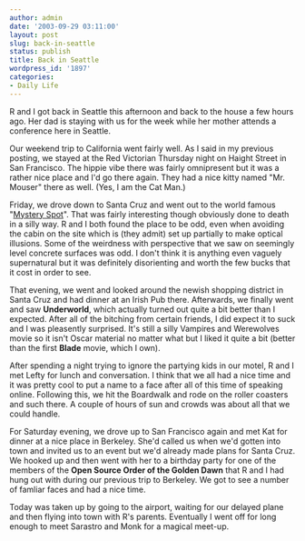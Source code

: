 ```yaml
---
author: admin
date: '2003-09-29 03:11:00'
layout: post
slug: back-in-seattle
status: publish
title: Back in Seattle
wordpress_id: '1897'
categories:
- Daily Life
---
```

R and I got back in Seattle this afternoon and back to the house a few hours ago. Her dad is staying with us for the week while her mother attends a conference here in Seattle.

Our weekend trip to California went fairly well. As I said in my previous posting, we stayed at the Red Victorian Thursday night on Haight Street in San Francisco. The hippie vibe there was fairly omnipresent but it was a rather nice place and I'd go there again. They had a nice kitty named "Mr. Mouser" there as well. (Yes, I am the Cat Man.)

Friday, we drove down to Santa Cruz and went out to the world famous "<a href="http://www.mysteryspot.com/">Mystery Spot</a>". That was fairly interesting though obviously done to death in a silly way. R and I both found the place to be odd, even when avoiding the cabin on the site which is (they admit) set up partially to make optical illusions. Some of the weirdness with perspective that we saw on seemingly level concrete surfaces was odd. I don't think it is anything even vaguely supernatural but it was definitely disorienting and worth the few bucks that it cost in order to see.

That evening, we went and looked around the newish shopping district in Santa Cruz and had dinner at an Irish Pub there. Afterwards, we finally went and saw <strong>Underworld</strong>, which actually turned out quite a bit better than I expected. After all of the bitching from certain friends, I did expect it to suck and I was pleasently surprised. It's still a silly Vampires and Werewolves movie so it isn't Oscar material no matter what but I liked it quite a bit (better than the first <strong>Blade</strong> movie, which I own).

After spending a night trying to ignore the partying kids in our motel, R and I met Lefty for lunch and conversation. I think that we all had a nice time and it was pretty cool to put a name to a face after all of this time of speaking online. Following this, we hit the Boardwalk and rode on the roller coasters and such there. A couple of hours of sun and crowds was about all that we could handle.

For Saturday evening, we drove up to San Francisco again and met Kat for dinner at a nice place in Berkeley. She'd called us when we'd gotten into town and invited us to an event but we'd already made plans for Santa Cruz. We hooked up and then went with her to a birthday party for one of the members of the <strong>Open Source Order of the Golden Dawn</strong> that R and I had hung out with during our previous trip to Berkeley. We got to see a number of famliar faces and had a nice time.

Today was taken up by going to the airport, waiting for our delayed plane and then flying into town with R's parents. Eventually I went off for long enough to meet Sarastro and Monk for a magical meet-up.
